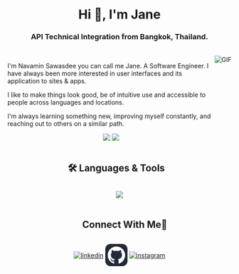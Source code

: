 <h1 align="center">Hi 👋, I'm Jane</h1>
<h3 align="center">API Technical Integration from Bangkok, Thailand.</h3>
<br />

<a target="_blank" align="center">
  <img align="right" height="250" alt="GIF" src="https://media.giphy.com/media/SWoSkN6DxTszqIKEqv/giphy.gif">
</a>

I'm Navamin Sawasdee you can call me Jane. A Software Engineer. I have always been more interested in user interfaces and its application to sites & apps.

I like to make things look good, be of intuitive use and accessible to people across languages and locations.

I'm always learning something new, improving myself constantly, and reaching out to others on a similar path.


<p align="center">
  <img height="200" src="https://github-readme-stats.vercel.app/api?username=navamin11&theme=default&show_icons=true" />
  <img height="200" src="https://github-readme-stats.vercel.app/api/top-langs/?username=navamin11&hide=javascript,html,css" />
</p>

<!--h1 without bottom border-->
<div id="user-content-toc">
  <ul align="center">
    <summary><h2 style="display: inline-block">🛠️ Languages & Tools</h2></summary>
  </ul>
</div>

<!--tech stack icons-->
<p align="center">
  <a href="https://skillicons.dev">
    <img src="https://skillicons.dev/icons?i=go,git,github,gitlab,aws,bootstrap,docker,github,html,css,php,laravel,js,linux,mysql,postgres,redis,nodejs,nginx,postman,jenkins,kafka,kubernetes,tailwind,vscode&perline=13" />
  </a>
</p>

<!-- Connect with me -->
<!--h2 without bottom border-->
<div id="user-content-toc">
  <ul align="center">
    <summary><h2 style="display: inline-block">Connect With Me🤝</h2></summary>
  </ul>
</div>

<!--icons and links-->
<p align="center">
    <a href="https://www.linkedin.com/in/navamin-sawasdee-102904242" target="blank"><img align="center" src="https://user-images.githubusercontent.com/88904952/234979284-68c11d7f-1acc-4f0c-ac78-044e1037d7b0.png" alt="linkedin" height="50" width="50" /></a>
    <a href="https://github.com/navamin11" target="blank"><img align="center" src="https://raw.githubusercontent.com/tandpfun/skill-icons/59059d9d1a2c092696dc66e00931cc1181a4ce1f/icons/Github-Dark.svg" alt="github" height="50" width="50" /></a> 
    <a href="https://www.instagram.com/nnavamiin/" target="blank"><img align="center" src="https://user-images.githubusercontent.com/88904952/234981169-2dd1e58f-4b7e-468c-8213-034ba62156c3.png" alt="instagram" height="50" width="50" /></a>

</p>